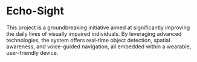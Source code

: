# Echo-Sight
This project is a groundbreaking initiative aimed at significantly improving the daily lives of visually impaired individuals. By leveraging advanced technologies, the system offers real-time object detection, spatial awareness, and voice-guided navigation, all embedded within a wearable, user-friendly device.
